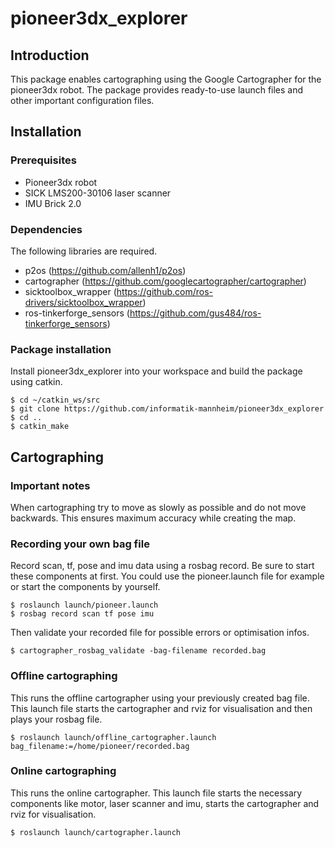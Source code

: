 # pioneer3dx_explorer

## Introduction

This package enables cartographing using the Google Cartographer for the pioneer3dx robot. The package provides ready-to-use launch files and other important configuration files.

## Installation

### Prerequisites

* Pioneer3dx robot
* SICK LMS200-30106 laser scanner
* IMU Brick 2.0

### Dependencies

The following libraries are required.

* p2os (https://github.com/allenh1/p2os)
* cartographer (https://github.com/googlecartographer/cartographer)
* sicktoolbox_wrapper (https://github.com/ros-drivers/sicktoolbox_wrapper)
* ros-tinkerforge_sensors (https://github.com/gus484/ros-tinkerforge_sensors)

### Package installation

Install pioneer3dx_explorer into your workspace and build the package using catkin.

```console
$ cd ~/catkin_ws/src
$ git clone https://github.com/informatik-mannheim/pioneer3dx_explorer
$ cd ..
$ catkin_make
```

## Cartographing

### Important notes

When cartographing try to move as slowly as possible and do not move backwards. This ensures maximum accuracy while creating the map.

### Recording your own bag file

Record scan, tf, pose and imu data using a rosbag record. Be sure to start these components at first. You could use the pioneer.launch file for example or start the components by yourself.

```console
$ roslaunch launch/pioneer.launch
$ rosbag record scan tf pose imu
```

Then validate your recorded file for possible errors or optimisation infos.

```console
$ cartographer_rosbag_validate -bag-filename recorded.bag
```

### Offline cartographing

This runs the offline cartographer using your previously created bag file. This launch file starts the cartographer and rviz for visualisation and then plays your rosbag file.

```console
$ roslaunch launch/offline_cartographer.launch bag_filename:=/home/pioneer/recorded.bag
```

### Online cartographing

This runs the online cartographer. This launch file starts the necessary components like motor, laser scanner and imu, starts the cartographer and rviz for visualisation.

```console
$ roslaunch launch/cartographer.launch
```
